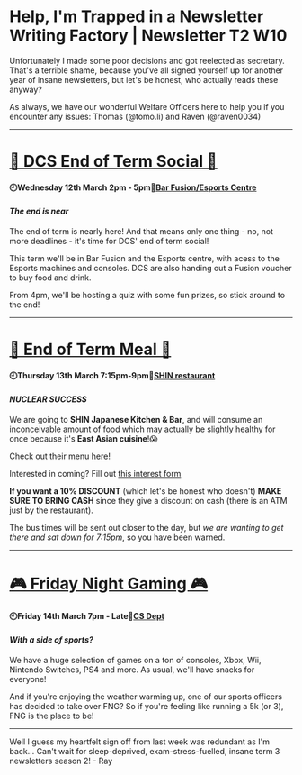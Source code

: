 # Help, I'm Trapped in a Newsletter Writing Factory | Newsletter T2 W10

Unfortunately I made some poor decisions and got reelected as secretary. That's a terrible shame, because you've all signed yourself up for another year of insane newsletters, but let's be honest, who actually reads these anyway?

As always, we have our wonderful Welfare Officers here to help you if you encounter any issues: Thomas (@tomo.li) and Raven (@raven0034)

--------------------------------------------------------------------------

# [🎉 DCS End of Term Social 🎉](https://uwcs.co.uk/events/t2/w10/dcs-end-of-term-social/)

#### 🕘Wednesday 12th March 2pm - 5pm📍[Bar Fusion/Esports Centre](https://campus.warwick.ac.uk/search/66167610d8dbf518cbed2bfb?projectId=warwick)
#### *The end is near*

The end of term is nearly here! And that means only one thing - no, not more deadlines - it's time for DCS' end of term social!

This term we'll be in Bar Fusion and the Esports centre, with acess to the Esports machines and consoles. DCS are also handing out a Fusion voucher to buy food and drink.

From 4pm, we'll be hosting a quiz with some fun prizes, so stick around to the end!

--------------------------------------------------------------------------

# [🍔 End of Term Meal 🍔](https://uwcs.co.uk/events/t2/w10/end-of-term-meal/)

#### 🕘Thursday 13th March 7:15pm-9pm📍[SHIN restaurant](https://maps.app.goo.gl/yxSrkAJfdHS7dgxBA)
#### *NUCLEAR SUCCESS*

We are going to **SHIN Japanese Kitchen & Bar**, and will consume an inconceivable amount of food which may actually be slightly healthy for once because it's **East Asian cuisine**!😱

Check out their menu [here](https://deliveroo.co.uk/menu/coventry/coventry-city-centre/shin-ramen)!

Interested in coming? Fill out [this interest form](https://forms.gle/MpU36Cjs2KqBiRUh8)

**If you want a 10% DISCOUNT** (which let's be honest who doesn't) **MAKE SURE TO BRING CASH** since they give a discount on cash (there is an ATM just by the restaurant).

The bus times will be sent out closer to the day, but *we are wanting to get there and sat down for 7:15pm*, so you have been warned.

--------------------------------------------------------------------------

# [🎮 Friday Night Gaming 🎮](https://uwcs.co.uk/events/t2/repeat/fng/)

#### 🕘Friday 14th March 7pm - Late📍[CS Dept](https://campus.warwick.ac.uk/?slid=23888)
#### *With a side of sports?*

We have a huge selection of games on a ton of consoles, Xbox, Wii, Nintendo Switches, PS4 and more. As usual, we'll have snacks for everyone!

And if you're enjoying the weather warming up, one of our sports officers has decided to take over FNG? So if you're feeling like running a 5k (or 3), FNG is the place to be!

--------------------------------------------------------------------------

Well I guess my heartfelt sign off from last week was redundant as I'm back... Can't wait for sleep-deprived, exam-stress-fuelled, insane term 3 newsletters season 2! - Ray